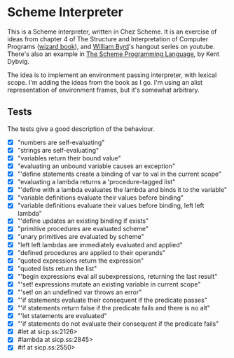 # Scheme Interpreter

This is a Scheme interpreter, written in Chez Scheme. It is an exercise of ideas from chapter 4 of The Structure and Interpretation of Computer Programs ([wizard book](https://mitpress.mit.edu/sites/default/files/sicp/full-text/book/book.html)), and [William Byrd](https://www.youtube.com/channel/UCSC9kYeTee012BRsYw-y12Q)'s hangout series on youtube. There's also an example in [The Scheme Programming Language](https://www.scheme.com/tspl4/examples.html#./examples:h7), by Kent Dybvig.

The idea is to implement an environment passing interpreter, with lexical scope. I'm adding the ideas from the book as I go. I'm using an alist representation of environment frames, but it's somewhat arbitrary.


## Tests

The tests give a good description of the behaviour.

- [x] "numbers are self-evaluating"
- [x] "strings are self-evaluating"
- [x] "variables return their bound value"
- [x] "evaluating an unbound variable causes an exception"
- [x] "'define statements create a binding of var to val in the current scope"
- [x] "evaluating a lambda returns a 'procedure-tagged list"
- [x] "'define with a lambda evaluates the lambda and binds it to the variable"
- [x] "variable definitions evaluate their values before binding"
- [x] "variable definitions evaluate their values before binding, left left lambda"
- [x] "'define updates an existing binding if exists"
- [x] "primitive procedures are evaluated scheme"
- [x] "unary primitives are evaluated by scheme"
- [x] "left left lambdas are immediately evaluated and applied"
- [x] "defined procedures are applied to their operands"
- [x] "quoted expressions return the expression"
- [x] "quoted lists return the list"
- [x] "'begin expressions eval all subexpressions, returning the last result"
- [x] "'set! expressions mutate an existing variable in current scope"
- [x] "'set! on an undefined var throws an error"
- [x] "'if statements evaluate their consequent if the predicate passes"
- [x] "'if statements return false if the predicate fails and there is no alt"
- [x] "'let statements are evaluated"
- [x] "'if statements do not evaluate their consequent if the predicate fails"
- [x] #<procedure case->let at sicp.ss:2126>
- [x] #<procedure let->lambda at sicp.ss:2845>
- [x] #<procedure cond->if at sicp.ss:2550>
